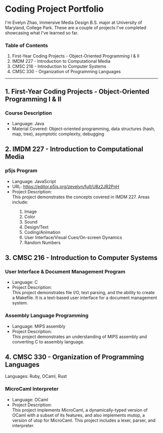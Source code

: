 <h1><strong>Coding Project Portfolio</strong></h1>

<p>I&#39;m Evelyn Zhao, Immersive Media Design B.S. major at University of Maryland, College Park. These are a couple of projects I&#39;ve completed showcasing what I&#39;ve learned so far.&nbsp;</p>

<h3>Table of Contents</h3>

<ol>
	<li>First-Year Coding Projects - Object-Oriented Programming I &amp; II</li>
	<li>IMDM 227 - Introduction to Computational Media</li>
	<li>CMSC 216 - Introduction to Computer Systems</li>
	<li>CMSC 330 - Organization of Programming Languages</li>
</ol>

<hr />
<h2><strong>1. First-Year Coding Projects - Object-Oriented Programming I &amp; II</strong>&nbsp;</h2>

<h3>Course Description</h3>

<ul>
	<li>Language: Java</li>
	<li>Material Covered: Object-oriented programming, data structures (hash, map, tree), asymptotic complexity, debugging</li>
</ul>

<h2><strong>2. IMDM 227 - Introduction to Computational Media</strong></h2>

<h3>p5js Program</h3>

<ul>
	<li>Language: JavaScript</li>
	<li>URL:&nbsp;<a href="https://editor.p5js.org/zevelyn/full/U8z2JR2PnH">https://editor.p5js.org/zevelyn/full/U8z2JR2PnH</a></li>
	<li>Project Description:<br />
	This project demonstrates the concepts covered in IMDM 227. Areas include:&nbsp;</li>
</ul>

<ol style="margin-left:40px">
	<li>Image</li>
	<li>Color</li>
	<li>Sound</li>
	<li>Design/Text</li>
	<li>Coding/Animation</li>
	<li>User Interface/Visual Cues/On-screen Dynamics</li>
	<li>Random Numbers</li>
</ol>

<ul>
</ul>

<h2><strong>3.&nbsp;CMSC 216 - Introduction to Computer Systems</strong></h2>

<h3>User Interface &amp; Document Management Program</h3>

<ul>
	<li>Language: C</li>
	<li>Project Description:&nbsp;<br />
	This project demonstrates file I/O, text parsing, and the ability to create a Makefile. It is a text-based user interface for a document management system.&nbsp;</li>
</ul>

<h3>Assembly Language Programming</h3>

<ul>
	<li>Language: MIPS assembly</li>
	<li>Project Description:<br />
	This project demonstrates an understanding of MIPS assembly and converting C to assembly language.</li>
</ul>

<h2><strong>4.&nbsp;CMSC 330 - Organization of Programming Languages</strong></h2>

<p>Languages: Ruby, OCaml, Rust</p>

<h3>MicroCaml Interpreter</h3>

<ul>
	<li>Language: OCaml</li>
	<li>Project Description:<br />
	This project implements MicroCaml, a dynamically-typed version of OCaml with a subset of its features, and also implements mutop, a version of utop for MicroCaml. This project includes a lexer, parser, and interpreter. </li>
</ul>
